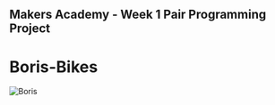 ## Makers Academy - Week 1 Pair Programming Project

# Boris-Bikes

![Boris](screenshots/boris.png)
